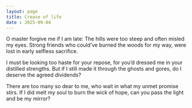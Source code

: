 ```yaml
---
layout: page
title: Crease of life
date : 2025-09-04
---
```


O master forgive me if I am late:
The hills were too steep and often misled my eyes.
Strong friends who could’ve burned the woods for my way,
were lost in early selfless sacrifice.

I must be looking too haste for your repose,
for you’d dressed me in your distilled strengths.
But if I still made it through the ghosts and gores,
do I deserve the agreed dividends?

There are too many so dear to me,
who wait in what my unmet promise stirs.
If I did melt my soul to burn the wick of hope,
can you pass the light and be my mirror?
